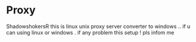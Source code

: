 # Proxy
ShadowshokersR
this is linux unix proxy server converter to windows .. if u can using linux or windows . if any problem this setup ! pls infom me 
